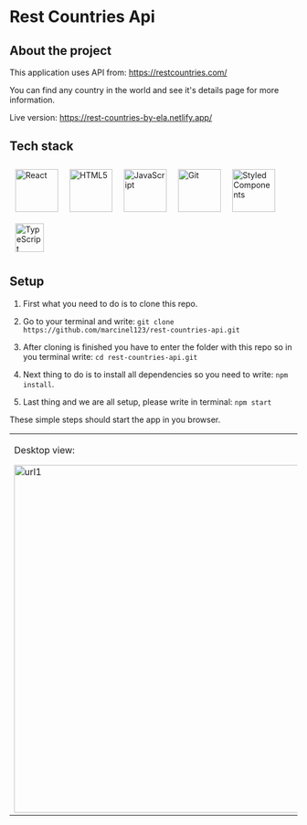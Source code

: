 # Rest Countries Api

## About the project

This application uses API from: https://restcountries.com/

You can find any country in the world and see it's details page for more information.

Live version: https://rest-countries-by-ela.netlify.app/

## Tech stack

<a href="https://reactjs.org/" target="_blank"><img style="margin: 10px" src="https://profilinator.rishav.dev/skills-assets/react-original-wordmark.svg" alt="React" height="75" /></a><a href="https://en.wikipedia.org/wiki/HTML5" target="_blank"><img style="margin: 10px" src="https://profilinator.rishav.dev/skills-assets/html5-original-wordmark.svg" alt="HTML5" height="75" /></a><a href="https://www.javascript.com/" target="_blank"><img style="margin: 10px" src="https://profilinator.rishav.dev/skills-assets/javascript-original.svg" alt="JavaScript" height="75" /></a><a href="https://github.com/" target="_blank"><img style="margin: 10px" src="https://profilinator.rishav.dev/skills-assets/git-scm-icon.svg" alt="Git" height="75" /></a><a href="https://styled-components.com/" target="_blank"><img style="margin: 10px" src="https://profilinator.rishav.dev/skills-assets/styled-components.png" alt="Styled Components" height="75" /></a><a href="https://www.typescriptlang.org/" target="_blank"><img style="margin: 10px" src="https://profilinator.rishav.dev/skills-assets/typescript-original.svg" alt="TypeScript" height="50" /></a>

## Setup

1. First what you need to do is to clone this repo.

2. Go to your terminal and write: `git clone https://github.com/marcinel123/rest-countries-api.git`

3. After cloning is finished you have to enter the folder with this repo so in you terminal write: `cd rest-countries-api.git` 
 
4. Next thing to do is to install all dependencies so you need to write: `npm install`.

5. Last thing and we are all setup, please write in terminal: `npm start`

These simple steps should start the app in you browser.

<table>
 <tr><td valign="top" width="25%">

Desktop view:

<img width="609" alt="url1" src="https://github.com/marcinel123/rest-countries-api/assets/95523781/642eea90-b405-4bb9-9863-a3c755fc555b">
  </td>

<td valign="top" width="25%">
   
Mobile view:

<img width="204" alt="url2" src="https://github.com/marcinel123/rest-countries-api/assets/95523781/f2166ac1-9a2a-469d-924a-8600389af56d">
   
</td>
  
<td valign="top" width="25%">
 
List filtered with select option:

<img width="441" alt="url3" src="https://github.com/marcinel123/rest-countries-api/assets/95523781/993d99f5-b690-4514-b1cd-f280671ee13b">
 
</td>

<td valign="top" width="25%">
 
Details page:

<img width="441" alt="url3" src="https://github.com/marcinel123/rest-countries-api/assets/95523781/2d01403f-77b3-496b-8040-58d871fc5068">
 
</td>
 
</tr></table>  
